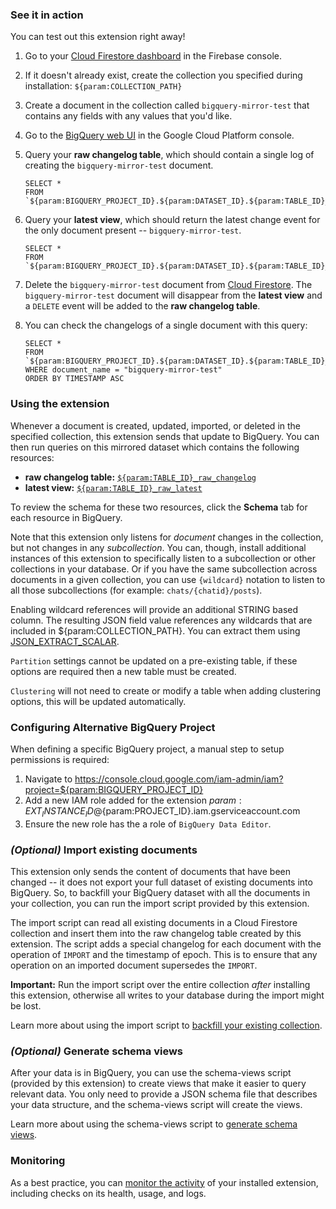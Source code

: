 ### See it in action

You can test out this extension right away!

1.  Go to your [Cloud Firestore dashboard](https://console.firebase.google.com/project/${param:BIGQUERY_PROJECT_ID}/firestore/data) in the Firebase console.

1.  If it doesn't already exist, create the collection you specified during installation: `${param:COLLECTION_PATH}`

1.  Create a document in the collection called `bigquery-mirror-test` that contains any fields with any values that you'd like.

1.  Go to the [BigQuery web UI](https://console.cloud.google.com/bigquery?project=${param:BIGQUERY_PROJECT_ID}&p=${param:BIGQUERY_PROJECT_ID}&d=${param:DATASET_ID}) in the Google Cloud Platform console.

1.  Query your **raw changelog table**, which should contain a single log of creating the `bigquery-mirror-test` document.

    ```
    SELECT *
    FROM `${param:BIGQUERY_PROJECT_ID}.${param:DATASET_ID}.${param:TABLE_ID}_raw_changelog`
    ```

1.  Query your **latest view**, which should return the latest change event for the only document present -- `bigquery-mirror-test`.

    ```
    SELECT *
    FROM `${param:BIGQUERY_PROJECT_ID}.${param:DATASET_ID}.${param:TABLE_ID}_raw_latest`
    ```

1.  Delete the `bigquery-mirror-test` document from [Cloud Firestore](https://console.firebase.google.com/project/${param:BIGQUERY_PROJECT_ID}/firestore/data).
    The `bigquery-mirror-test` document will disappear from the **latest view** and a `DELETE` event will be added to the **raw changelog table**.

1.  You can check the changelogs of a single document with this query:

    ```
    SELECT *
    FROM `${param:BIGQUERY_PROJECT_ID}.${param:DATASET_ID}.${param:TABLE_ID}_raw_changelog`
    WHERE document_name = "bigquery-mirror-test"
    ORDER BY TIMESTAMP ASC
    ```

### Using the extension

Whenever a document is created, updated, imported, or deleted in the specified collection, this extension sends that update to BigQuery. You can then run queries on this mirrored dataset which contains the following resources:

- **raw changelog table:** [`${param:TABLE_ID}_raw_changelog`](https://console.cloud.google.com/bigquery?project=${param:BIGQUERY_PROJECT_ID}&p=${param:BIGQUERY_PROJECT_ID}&d=${param:DATASET_ID}&t=${param:TABLE_ID}_raw_changelog&page=table)
- **latest view:** [`${param:TABLE_ID}_raw_latest`](https://console.cloud.google.com/bigquery?project=${param:BIGQUERY_PROJECT_ID}&p=${param:BIGQUERY_PROJECT_ID}&d=${param:DATASET_ID}&t=${param:TABLE_ID}_raw_latest&page=table)

To review the schema for these two resources, click the **Schema** tab for each resource in BigQuery.

Note that this extension only listens for _document_ changes in the collection, but not changes in any _subcollection_. You can, though, install additional instances of this extension to specifically listen to a subcollection or other collections in your database. Or if you have the same subcollection across documents in a given collection, you can use `{wildcard}` notation to listen to all those subcollections (for example: `chats/{chatid}/posts`).

Enabling wildcard references will provide an additional STRING based column. The resulting JSON field value references any wildcards that are included in ${param:COLLECTION_PATH}. You can extract them using [JSON_EXTRACT_SCALAR](https://cloud.google.com/bigquery/docs/reference/standard-sql/json_functions#json_extract_scalar).


`Partition` settings cannot be updated on a pre-existing table, if these options are required then a new table must be created.

`Clustering` will not need to create or modify a table when adding clustering options, this will be updated automatically.

### Configuring Alternative BigQuery Project
When defining a specific BigQuery project, a manual step to setup permissions is required:

1. Navigate to https://console.cloud.google.com/iam-admin/iam?project=${param:BIGQUERY_PROJECT_ID}
2. Add a new IAM role added for the extension ${param:EXT_INSTANCE_ID}@${param:PROJECT_ID}.iam.gserviceaccount.com
3. Ensure the new role has the a role of `BigQuery Data Editor`.
### _(Optional)_ Import existing documents

This extension only sends the content of documents that have been changed -- it does not export your full dataset of existing documents into BigQuery. So, to backfill your BigQuery dataset with all the documents in your collection, you can run the import script provided by this extension.

The import script can read all existing documents in a Cloud Firestore collection and insert them into the raw changelog table created by this extension. The script adds a special changelog for each document with the operation of `IMPORT` and the timestamp of epoch. This is to ensure that any operation on an imported document supersedes the `IMPORT`.

**Important:** Run the import script over the entire collection _after_ installing this extension, otherwise all writes to your database during the import might be lost.

Learn more about using the import script to [backfill your existing collection](https://github.com/firebase/extensions/blob/master/firestore-bigquery-export/guides/IMPORT_EXISTING_DOCUMENTS.md).

### _(Optional)_ Generate schema views

After your data is in BigQuery, you can use the schema-views script (provided by this extension) to create views that make it easier to query relevant data. You only need to provide a JSON schema file that describes your data structure, and the schema-views script will create the views.

Learn more about using the schema-views script to [generate schema views](https://github.com/firebase/extensions/blob/master/firestore-bigquery-export/guides/GENERATE_SCHEMA_VIEWS.md).

### Monitoring

As a best practice, you can [monitor the activity](https://firebase.google.com/docs/extensions/manage-installed-extensions#monitor) of your installed extension, including checks on its health, usage, and logs.
